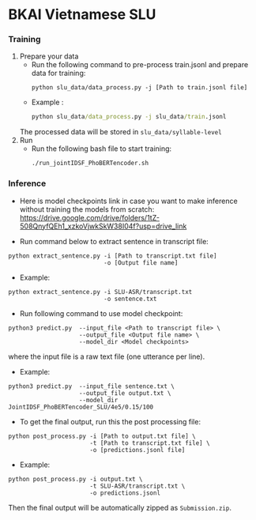 # BKAI Vietnamese SLU

### Training 
1. Prepare your data
    - Run the following command to pre-process train.jsonl and prepare data for training:
        ```
        python slu_data/data_process.py -j [Path to train.jsonl file]
        ```
    - Example :
        ```cmd
        python slu_data/data_process.py -j slu_data/train.jsonl
        ```
    The processed data will be stored in `slu_data/syllable-level`
2. Run 
    - Run the following bash file to start training: 
        ```cmd
        ./run_jointIDSF_PhoBERTencoder.sh
        ```

### Inference
- Here is model checkpoints link in case you want to make inference without training the models from scratch: https://drive.google.com/drive/folders/1tZ-508QnyfQEh1_xzkoVjwkSkW38I04f?usp=drive_link


- Run command below to extract sentence in transcript file: 
```
python extract_sentence.py -i [Path to transcript.txt file] 
                           -o [Output file name]
```
- Example: 
```
python extract_sentence.py -i SLU-ASR/transcript.txt 
                           -o sentence.txt
```

- Run following command to use model checkpoint:
```
python3 predict.py  --input_file <Path to transcript file> \
                    --output_file <Output file name> \
                    --model_dir <Model checkpoints>
```
where the input file is a raw text file (one utterance per line).

- Example: 
```
python3 predict.py  --input_file sentence.txt \
                    --output_file output.txt \
                    --model_dir JointIDSF_PhoBERTencoder_SLU/4e5/0.15/100
```
- To get the final output, run this the post processing file:
```
python post_process.py -i [Path to output.txt file] \
                       -t [Path to transcript.txt file] \
                       -o [predictions.jsonl file] 
```
- Example: 
```
python post_process.py -i output.txt \
                       -t SLU-ASR/transcript.txt \
                       -o predictions.jsonl 
```
Then the final output will be automatically zipped as `Submission.zip`.

